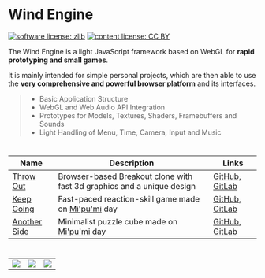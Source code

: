 # Wind Engine

[![software license: zlib](material/readme/badge_license_software.svg)](LICENSE.txt)
[![content license: CC BY](material/readme/badge_license_content.svg)](https://creativecommons.org/licenses/by/4.0/)

The Wind Engine is a light JavaScript framework based on WebGL for **rapid prototyping and small games**.

It is mainly intended for simple personal projects, which are then able to use the **very comprehensive and powerful browser platform** and its interfaces.

> - Basic Application Structure
> - WebGL and Web Audio API Integration
> - Prototypes for Models, Textures, Shaders, Framebuffers and Sounds
> - Light Handling of Menu, Time, Camera, Input and Music

#

| Name | Description | Links |
| --- | --- | --- |
| [Throw Out](https://gamejolt.com/games/throw-out/20444) | Browser-based Breakout clone with fast 3d graphics and a unique design | [GitHub](https://github.com/MausGames/throw-out), [GitLab](https://gitlab.com/MausGames/throw-out) |
| [Keep Going](https://mausgames.itch.io/keep-going) | Fast-paced reaction-skill game made on [Mi'pu'mi][1] day | [GitHub](https://github.com/MausGames/keep-going), [GitLab](https://gitlab.com/MausGames/keep-going) |
| [Another Side](https://mausgames.itch.io/another-side) | Minimalist puzzle cube made on [Mi'pu'mi][1] day | [GitHub](https://github.com/MausGames/another-side), [GitLab](https://gitlab.com/MausGames/another-side) |

#

<table>
    <tr>
        <td><a href="material/screenshots/to_screen_new_001.jpg?raw=true"><img src="material/screenshots/to_screen_new_001t.jpg"></a></td>
        <td><a href="material/screenshots/keg_screen_006.jpg?raw=true"><img src="material/screenshots/keg_screen_006t.jpg"></a></td>
        <td><a href="material/screenshots/ans_screen_005.jpg?raw=true"><img src="material/screenshots/ans_screen_005t.jpg"></a></td>
    </tr>
</table>

[1]: https://mipumi.com